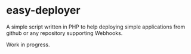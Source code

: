 easy-deployer
=============

A simple script written in PHP to help deploying simple applications from github or any repository supporting Webhooks.

Work in progress.
